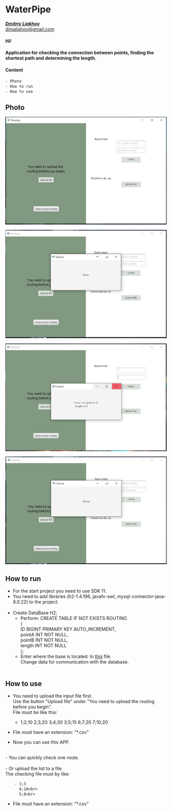 # WaterPipe
[_**Dmitriy Liakhov**_](https://www.linkedin.com/in/dmitiy-liakhov-82388a183/)<br>
[dimaliahov@gmail.com](mailto:dimaliahov@gmail.com)


#### Hi!
#### Application for checking the connection between points, finding the shortest path and determining the length.

#### Content
    - Photo
    - How to run
    - How to use
## Photo
 
![GitHub Logo](/photo/home.jpg)

![GitHub Logo](/photo/home_clear_db.jpg)

![GitHub Logo](/photo/home_quick-check.jpg)

![GitHub Logo](/photo/homw_wrong_uploud.jpg)

## How to run
   - For the start project you need to use SDK 11.
   - You need to add libraries (h2-1.4.196, javafx-swt, mysql-connector-java-8.0.22) to the project.<br><br>
   - Create DataBase H2;
       - Perform:
        CREATE TABLE IF NOT EXISTS ROUTING<br>
                (<br>
                ID     BIGINT PRIMARY KEY AUTO_INCREMENT,<br>
                pointA INT NOT NULL,<br>
                pointB INT NOT NULL,<br>
                length INT NOT NULL<br>
                );<br>
        - Enter where the base is located:
        In [this](/out/production/dimaliahov/com/gmail/dimaliahov/db/DBwork.class) file.<br>
        Change data for communication with the database.<br><br>
## How to use
   - You need to upload the input file first. <br>
   Use the button "Upload file" under "You need to upload the routing before you begin".<br>
   File must be like this:<br>
   
        - 1;2;10
          2;3;20
          3;4;30
          3;5;15
          6;7;20
          7;10;20
   - File must have an extension: "*.csv"<br>

   - Now you can use this APP.<br>
<br>
   - You can quickly check one route.<br>
<br>
   - Or upload the list to a file.<br>
     The checking file must by like:

        - 1;3
          6;10<br>
          5;8<br>
   - File must have an extension: "*.csv"<br>
